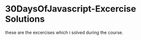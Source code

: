 # 30DaysOfJavascript-Excercise Solutions
these are the excercises which i solved during the course.
